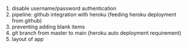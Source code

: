 1. disable username/password authentication
2. pipeline: github integration with heroku (feeding heroku deployment from github)
3. preventing adding blank items
4. git branch from master to main (heroku auto deployment requirement)
5. layout of app